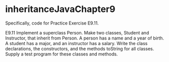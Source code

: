 # inheritanceJavaChapter9
Specifically, code for Practice Exercise E9.11.

E9.11 Implement a superclass Person. Make two classes, Student and Instructor, that inherit from Person. A person has a name and a year of birth. A student has a major, and an instructor has a salary. Write the class declarations, the constructors, and the methods toString for all classes. Supply a test program for these classes and methods. 
